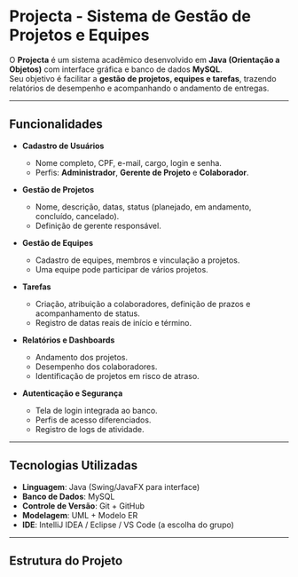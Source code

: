 # Projecta - Sistema de Gestão de Projetos e Equipes  

O **Projecta** é um sistema acadêmico desenvolvido em **Java (Orientação a Objetos)** com interface gráfica e banco de dados **MySQL**.  
Seu objetivo é facilitar a **gestão de projetos, equipes e tarefas**, trazendo relatórios de desempenho e acompanhando o andamento de entregas.  

---

## Funcionalidades  

- **Cadastro de Usuários**  
  - Nome completo, CPF, e-mail, cargo, login e senha.  
  - Perfis: **Administrador**, **Gerente de Projeto** e **Colaborador**.  

- **Gestão de Projetos**  
  - Nome, descrição, datas, status (planejado, em andamento, concluído, cancelado).  
  - Definição de gerente responsável.  

- **Gestão de Equipes**  
  - Cadastro de equipes, membros e vinculação a projetos.  
  - Uma equipe pode participar de vários projetos.  

- **Tarefas**  
  - Criação, atribuição a colaboradores, definição de prazos e acompanhamento de status.  
  - Registro de datas reais de início e término.  

- **Relatórios e Dashboards**  
  - Andamento dos projetos.  
  - Desempenho dos colaboradores.  
  - Identificação de projetos em risco de atraso.  

- **Autenticação e Segurança**  
  - Tela de login integrada ao banco.  
  - Perfis de acesso diferenciados.  
  - Registro de logs de atividade.  

---

## Tecnologias Utilizadas  

- **Linguagem**: Java (Swing/JavaFX para interface)  
- **Banco de Dados**: MySQL  
- **Controle de Versão**: Git + GitHub  
- **Modelagem**: UML + Modelo ER  
- **IDE**: IntelliJ IDEA / Eclipse / VS Code (a escolha do grupo)  

---

## Estrutura do Projeto  


